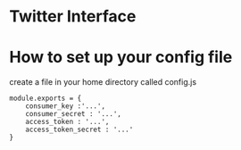 # Twitter Interface

# How to set up your config file

create a file in your home directory called config.js

```
module.exports = {
    consumer_key :'...',
    consumer_secret : '...',
    access_token : '...',
    access_token_secret : '...'
}
```
